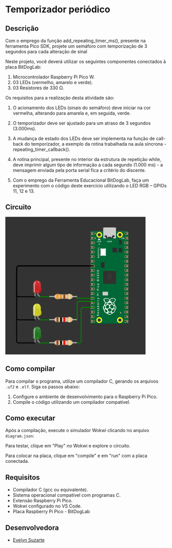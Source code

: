 # Temporizador periódico

## Descrição
Com o emprego da função add_repeating_timer_ms(), presente 
na ferramenta Pico SDK, projete um semáforo com 
temporização  de  3  segundos  para  cada  alteração  de  sinal

Neste projeto, você deverá utilizar os seguintes componentes conectados à placa BitDogLab: 
1. Microcontrolador Raspberry Pi Pico W. 
2. 03 LEDs (vermelho, amarelo e verde). 
3. 03 Resistores de 330 Ω. 
 
Os requisitos para a realização desta atividade são: 
1. O  acionamento  dos  LEDs  (sinais  do  semáforo)  deve  iniciar  na  cor vermelha, alterando para amarela e, em seguida, verde.

2. O temporizador deve ser ajustado para um atraso de 3 segundos 
(3.000ms). 
 
3. A mudança de estado dos LEDs deve ser implementa na função 
de call-back do temporizador, a exemplo da rotina trabalhada na 
aula síncrona - repeating_timer_callback(). 
 
4. A rotina principal, presente no interior da estrutura de 
repetição while, deve imprimir algum tipo de informação a cada 
segundo (1.000 ms) - a mensagem enviada pela porta serial fica 
a critério do discente. 
 
5. Com  o  emprego  da  Ferramenta  Educacional  BitDogLab,  faça um experimento com o código deste exercício utilizando o LED RGB – GPIOs 11, 12 e 13.

## Circuito
![alt text](image-1.png)

## Como compilar
Para compilar o programa, utilize um compilador C, gerando os arquivos `.uf2` e `.elf`. Siga os passos abaixo:

1. Configure o ambiente de desenvolvimento para o Raspberry Pi Pico.
2. Compile o código utilizando um compilador compatível.


## Como executar
Após a compilação, execute o simulador Wokwi clicando no arquivo `diagram.json`:

Para testar, clique em "Play" no Wokwi e explore o circuito.

Para colocar na placa, clique em "compile" e em "run" com a placa conectada.

## Requisitos
- Compilador C (gcc ou equivalente).
- Sistema operacional compatível com programas C.
- Extensão Raspberry Pi Pico.
- Wokwi configurado no VS Code.
- Placa Raspberry Pi Pico - BitDogLab

## Desenvolvedora
- [Evelyn Suzarte](https://github.com/Evelynsuzarte)
